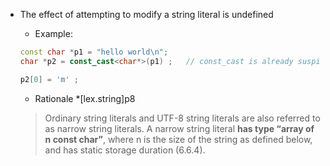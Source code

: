 - The effect of attempting to modify a string literal is undefined
    - Example:
    
    ```cpp
    const char *p1 = "hello world\n"; 
    char *p2 = const_cast<char*>(p1) ;   // const_cast is already suspicious
    
    p2[0] = 'm' ;
    ```
   
    - Rationale *\[lex.string\]p8
    > Ordinary string literals and UTF-8 string literals are also referred to as narrow string literals. A narrow
string literal **has type “array of n const char”**, where n is the size of the string as defined below, and has
static storage duration (6.6.4).
